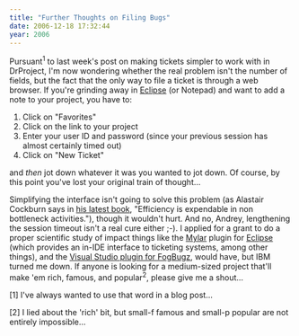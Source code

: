 ```yaml
---
title: "Further Thoughts on Filing Bugs"
date: 2006-12-18 17:32:44
year: 2006
---
```

Pursuant<sup>1</sup> to last week's post on making tickets simpler to work with in DrProject, I'm now wondering whether the real problem isn't the number of fields, but the fact that the only way to file a ticket is through a web browser.  If you're grinding away in <a href="http://www.eclipse.org">Eclipse</a> (or Notepad) and want to add a note to your project, you have to:
<ol>
  <li>Click on "Favorites"</li>
  <li>Click on the link to your project</li>
  <li>Enter your user ID and password (since your previous session has almost certainly timed out)</li>
  <li>Click on "New Ticket"</li>
</ol>
and <em>then</em> jot down whatever it was you wanted to jot down.  Of course, by this point you've lost your original train of thought…

Simplifying the interface isn't going to solve this problem (as Alastair Cockburn says in <a href="http://www.amazon.com/gp/product/0201699699">his latest book</a>, "Efficiency is expendable in non bottleneck activities."), though it wouldn't hurt.  And no, Andrey, lengthening the session timeout isn't a real cure either ;-).  I applied for a grant to do a proper scientific study of impact things like the <a href="http://www.eclipse.org/mylar/">Mylar</a> plugin for <a href="http://www.eclipse.org">Eclipse</a> (which provides an in-IDE interface to ticketing systems, among other things), and the <a href="http://www.fogcreek.com/FogBugz/KB/setup/InstallFogBugzforVisualSt.html">Visual Studio plugin for FogBugz</a>, would have, but IBM turned me down.  If anyone is looking for a medium-sized project that'll make 'em rich, famous, and popular<sup>2</sup>, please give me a shout…

[1] I've always wanted to use that word in a blog post…

[2] I lied about the 'rich' bit, but small-f famous and small-p popular are not entirely impossible…
